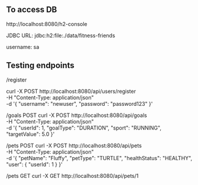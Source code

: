 ## To access DB 
http://localhost:8080/h2-console

JDBC URL: jdbc:h2:file:./data/fitness-friends

username: sa

## Testing endpoints 
/register 

curl -X POST http://localhost:8080/api/users/register \
-H "Content-Type: application/json" \
-d '{
    "username": "newuser",
    "password": "password123"
}'

/goals POST 
curl -X POST http://localhost:8080/api/goals \
-H "Content-Type: application/json" \
-d '{
    "userId": 1,
    "goalType": "DURATION",
    "sport": "RUNNING",
    "targetValue": 5.0
}'

/pets POST 
curl -X POST http://localhost:8080/api/pets \
-H "Content-Type: application/json" \
-d '{
    "petName": "Fluffy",
    "petType": "TURTLE",
    "healthStatus": "HEALTHY",
    "user": {
        "userId": 1
    }
}'

/pets GET
curl -X GET http://localhost:8080/api/pets/1
